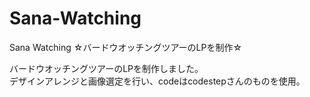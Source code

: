 # Sana-Watching
Sana Watching  ☆バードウオッチングツアーのLPを制作☆

バードウオッチングツアーのLPを制作しました。<br>
デザインアレンジと画像選定を行い、codeはcodestepさんのものを使用。
